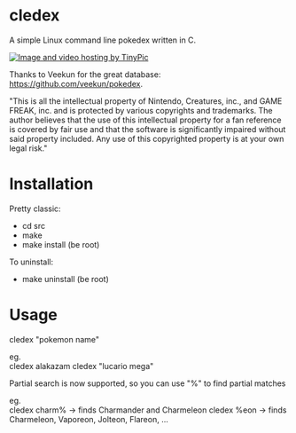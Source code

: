 cledex
======

A simple Linux command line pokedex written in C.

<a href="http://it.tinypic.com?ref=zjwfic" target="_blank"><img src="http://i58.tinypic.com/zjwfic.png" border="0" alt="Image and video hosting by TinyPic"></a>

Thanks to Veekun for the great database: https://github.com/veekun/pokedex.

"This is all the intellectual property of Nintendo, Creatures, inc., and GAME FREAK, inc. and is protected by various copyrights and trademarks. The author believes that the use of this intellectual property for a fan reference is covered by fair use and that the software is significantly impaired without said property included. Any use of this copyrighted property is at your own legal risk."


Installation
======

Pretty classic:

* cd src
* make
* make install (be root)

To uninstall:

* make uninstall (be root)

Usage
======

cledex "pokemon name"

eg.   
cledex alakazam
cledex "lucario mega"

Partial search is now supported, so you can use "%" to find partial matches

eg.  
cledex charm% -> finds Charmander and Charmeleon
cledex %eon -> finds Charmeleon, Vaporeon, Jolteon, Flareon, ...
